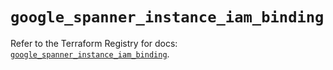 # `google_spanner_instance_iam_binding`

Refer to the Terraform Registry for docs: [`google_spanner_instance_iam_binding`](https://registry.terraform.io/providers/drfaust92/google/4.16.4/docs/resources/spanner_instance_iam_binding).
